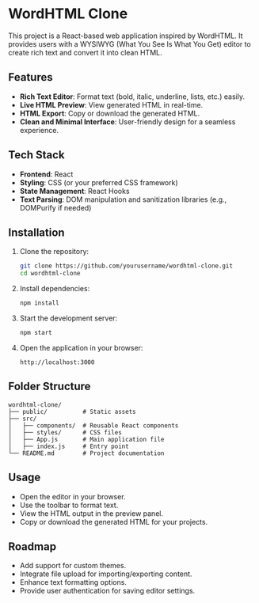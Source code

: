 # WordHTML Clone

This project is a React-based web application inspired by WordHTML. It provides users with a WYSIWYG (What You See Is What You Get) editor to create rich text and convert it into clean HTML.

## Features

- **Rich Text Editor**: Format text (bold, italic, underline, lists, etc.) easily.
- **Live HTML Preview**: View generated HTML in real-time.
- **HTML Export**: Copy or download the generated HTML.
- **Clean and Minimal Interface**: User-friendly design for a seamless experience.

## Tech Stack

- **Frontend**: React
- **Styling**: CSS (or your preferred CSS framework)
- **State Management**: React Hooks
- **Text Parsing**: DOM manipulation and sanitization libraries (e.g., DOMPurify if needed)

## Installation

1. Clone the repository:
   ```bash
   git clone https://github.com/yourusername/wordhtml-clone.git
   cd wordhtml-clone
   ```

2. Install dependencies:
   ```bash
   npm install
   ```

3. Start the development server:
   ```bash
   npm start
   ```

4. Open the application in your browser:
   ```
   http://localhost:3000
   ```

## Folder Structure

```
wordhtml-clone/
├── public/          # Static assets
├── src/
│   ├── components/  # Reusable React components
│   ├── styles/      # CSS files
│   ├── App.js       # Main application file
│   ├── index.js     # Entry point
└── README.md        # Project documentation
```

## Usage

- Open the editor in your browser.
- Use the toolbar to format text.
- View the HTML output in the preview panel.
- Copy or download the generated HTML for your projects.

## Roadmap

- Add support for custom themes.
- Integrate file upload for importing/exporting content.
- Enhance text formatting options.
- Provide user authentication for saving editor settings.



